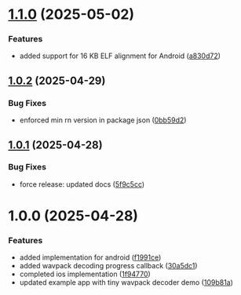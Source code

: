 # [1.1.0](https://github.com/JairajJangle/react-native-tiny-wavpack-decoder/compare/v1.0.2...v1.1.0) (2025-05-02)


### Features

* added support for 16 KB ELF alignment for Android ([a830d72](https://github.com/JairajJangle/react-native-tiny-wavpack-decoder/commit/a830d720613ae71efe9477066eff6fe292c4afc7))

## [1.0.2](https://github.com/JairajJangle/react-native-tiny-wavpack-decoder/compare/v1.0.1...v1.0.2) (2025-04-29)


### Bug Fixes

* enforced min rn version in package json ([0bb59d2](https://github.com/JairajJangle/react-native-tiny-wavpack-decoder/commit/0bb59d231fabade73a2b881e4aa198e9a24e03fd))

## [1.0.1](https://github.com/JairajJangle/react-native-tiny-wavpack-decoder/compare/v1.0.0...v1.0.1) (2025-04-28)


### Bug Fixes

* force release: updated docs ([5f9c5cc](https://github.com/JairajJangle/react-native-tiny-wavpack-decoder/commit/5f9c5ccb538c64dba24ae04fa0ced4303376c7dc))

# 1.0.0 (2025-04-28)


### Features

* added implementation for android ([f1991ce](https://github.com/JairajJangle/react-native-tiny-wavpack-decoder/commit/f1991ceb90e267a0857666ae2989ea3d5efae382))
* added wavpack decoding progress callback ([30a5dc1](https://github.com/JairajJangle/react-native-tiny-wavpack-decoder/commit/30a5dc165ca669a63d4a93b7487bc7b5ade43552))
* completed ios implementation ([1f94770](https://github.com/JairajJangle/react-native-tiny-wavpack-decoder/commit/1f94770f58915ff14e6ba38892ba913253e0b6a0))
* updated example app with tiny wavpack decoder demo ([109b81a](https://github.com/JairajJangle/react-native-tiny-wavpack-decoder/commit/109b81a9adde98aad1929b5cc3c00889d4da760c))

